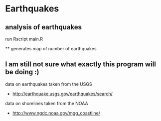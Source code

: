 Earthquakes
===========

## analysis of earthquakes

run Rscript main.R

** generates map of number of earthquakes

## I am still not sure what exactly this program will be doing :)

data on earthquakes taken from the USGS

* http://earthquake.usgs.gov/earthquakes/search/

data on shorelines taken from the NOAA

* http://www.ngdc.noaa.gov/mgg_coastline/
